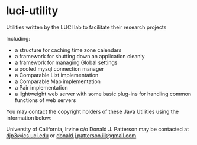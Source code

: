 luci-utility
============

Utilities written by the LUCI lab to facilitate their research projects

Including:

* a structure for caching time zone calendars
* a framework for shutting down an application cleanly
* a framework for managing Global settings
* a pooled mysql connection manager
* a Comparable List implementation
* a Comparable Map implementation
* a Pair implementation
* a lightweight web server with some basic plug-ins for handling common functions of web servers

You may contact the copyright holders of these Java Utilities using the information below:

University of California, Irvine c/o
	Donald J. Patterson may be contacted at djp3@ics.uci.edu or donald.j.patterson.iii@gmail.com
